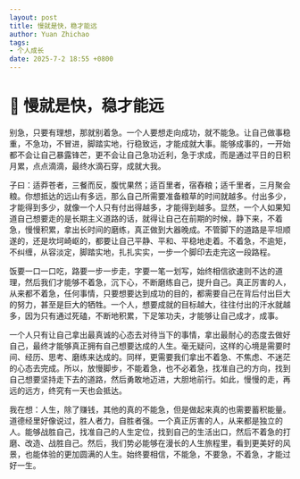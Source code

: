 ```yaml
---
layout: post
title: 慢就是快，稳才能远
author: Yuan Zhichao
tags:
- 个人成长
date: 2025-7-2 18:55 +0800
---
```

# 🚩 **慢就是快，稳才能远**

别急，只要有理想，那就别着急。一个人要想走向成功，就不能急。让自己做事稳重，不急功，不冒进，脚踏实地，行稳致远，才能成就大事。能够成事的，一开始都不会让自己暴露锋芒，更不会让自己急功近利，急于求成，而是通过平日的日积月累，点点滴滴，最终水滴石穿，成就大我。

子曰：适莽苍者，三餐而反，腹忧果然；适百里者，宿舂粮；适千里者，三月聚会粮。你想抵达的远山有多远，那么自己所需要准备粮草的时间就越多。付出多少，才能得到多少，就像一个人只有付出得越多，才能得到越多。显然，一个人如果知道自己想要走的是长期主义道路的话，就得让自己在前期的时候，静下来，不着急，慢慢积累，拿出长时间的磨练，真正做到大器晚成。不管脚下的道路是平坦顺遂的，还是坎坷崎岖的，都要让自己平静、平和、平稳地走着。不着急，不逾矩，不纠缠，从容淡定，脚踏实地，扎扎实实，一步一个脚印去走完这一段路程。

饭要一口一口吃，路要一步一步走，字要一笔一划写，始终相信欲速则不达的道理，然后我们才能够不着急，沉下心，不断磨练自己，提升自己。真正厉害的人，从来都不着急，任何事情，只要想要达到成功的目的，都需要自己在背后付出巨大的努力，甚至是巨大的牺牲。一个人，想要成就的目标越大，往往付出的汗水就越多，因为只有通过死磕，不断地积累，下足笨功夫，才能够让自己成才，成事。

一个人只有让自己拿出最真诚的心态去对待当下的事情，拿出最耐心的态度去做好自己，最终才能够真正拥有自己想要达成的人生。毫无疑问，这样的心境是需要时间、经历、思考、磨练来达成的。同样，更需要我们拿出不着急、不焦虑、不迷茫的心态去完成。所以，放慢脚步，不能着急，也不必着急，找准自己的方向，找到自己想要坚持走下去的道路，然后勇敢地迈进，大胆地前行。如此，慢慢的走，再远的远方，终究有一天也会抵达。

我在想：人生，除了赚钱，其他的真的不能急，但是做起来真的也需要蓄积能量。道德经里好像说过，胜人者力，自胜者强。一个真正厉害的人，从来都是独立的人。能够战胜自己，找准自己的人生定位，找到自己的生活出口，然后不着急的打磨、改造、战胜自己。然后，我们势必能够在漫长的人生旅程里，看到更美好的风景，也能体验的更加圆满的人生。始终要相信，不能急，不要急，不着急，才能过好一生。
